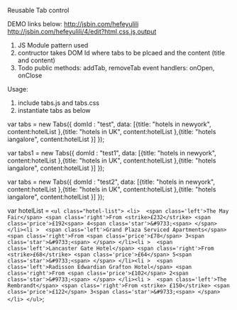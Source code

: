 Reusable Tab control

DEMO links below: 
http://jsbin.com/hefeyulili
http://jsbin.com/hefeyulili/4/edit?html,css,js,output


1. JS Module pattern used
2. contructor takes DOM Id where tabs to be plcaed and the content (title and content)
3. Todo
	public methods: addTab, removeTab
	event handlers: onOpen, onClose


Usage:

1. include tabs.js and tabs.css
2. instantiate tabs as below 

var tabs = new Tabs({
domId : "test",
data: [{title: "hotels in newyork", content:hotelList },{title: "hotels in UK", content:hotelList },{title: "hotels iangalore", content:hotelList }]
});


var tabs1 = new Tabs({
domId : "test1",
data: [{title: "hotels in newyork", content:hotelList },{title: "hotels in UK", content:hotelList },{title: "hotels iangalore", content:hotelList }]
});

var tabs = new Tabs({
domId : "test2",
data: [{title: "hotels in newyork", content:hotelList },{title: "hotels in UK", content:hotelList },{title: "hotels iangalore", content:hotelList }]
});

var hotelList = `<ul class="hotel-list">
            <li> 
                <span class='left'>The May Fair</span>
                <span class='right'>From <strike>£232</strike> <span class='price'>£192<span> 4<span class='star'>&#9733;<span> </span>
            </li><li > 
                <span class='left'>Grand Plaza Serviced Apartments</span>
                <span class='right'>From <span class='price'>£78</span> 3<span class='star'>&#9733;<span> </span>
            </li><li > 
                <span class='left'>Lancaster Gate Hotel</span>
                <span class='right'>From <strike>£68</strike> <span class='price'>£64</span> 5<span class='star'>&#9733;<span> </span>
            </li><li > 
                <span class='left'>Radisson Edwardian Grafton Hotel</span>
                <span class='right'>From <span class='price'>£102</span> 2<span class='star'>&#9733;<span> </span>
            </li><li > 
                <span class='left'>The Rembrandt</span>
                <span class='right'>From <strike> £150</strike> <span class='price'>£122</span> 3<span class='star'>&#9733;<span> </span>
            </li>
        </ul>`;

